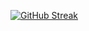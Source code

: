 [![GitHub Streak](https://streak-stats.demolab.com/Hammarshall=DenverCoder1)](https://git.io/streak-stats)
